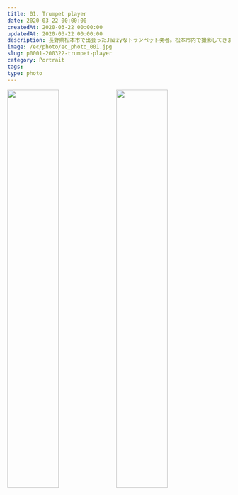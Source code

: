 ```yaml
---
title: 01. Trumpet player
date: 2020-03-22 00:00:00
createdAt: 2020-03-22 00:00:00
updatedAt: 2020-03-22 00:00:00
description: 長野県松本市で出会ったJazzyなトランペット奏者。松本市内で撮影してきました。
image: /ec/photo/ec_photo_001.jpg
slug: p0001-200322-trumpet-player
category: Portrait
tags: 
type: photo
---
```


<div class="nam__wc-margin-top4 nam__wc-2in1-center">
<img src="https://portfolio.nnamm.com/_gallery/photo/001/img1.jpg" alt=""
     style="display: inline-block; width: 48%">
<img src="https://portfolio.nnamm.com/_gallery/photo/001/img4.jpg" alt=""
     style="display: inline-block; width: 48%">
</div>

<div class="nam__wc-margin-top4">
<img src="https://portfolio.nnamm.com/_gallery/photo/001/img9.jpg" alt=""
     class="nam__wc-left-align-4d5">
<img src="https://portfolio.nnamm.com/_gallery/photo/001/img7.jpg" alt=""
     class="nam__wc-margin-top1 nam__wc-right-align-4d5">
</div>

<div class="nam__wc-margin-top4">
<img src="https://portfolio.nnamm.com/_gallery/photo/001/img3.jpg" alt=""
     class="nam__wc-1in1-x-center">
</div>

<div class="nam__wc-margin-top4">
<img src="https://portfolio.nnamm.com/_gallery/photo/001/img6.jpg" alt="">
<img src="https://portfolio.nnamm.com/_gallery/photo/001/img5.jpg" alt=""
     class="nam__wc-margin-top1">
</div>

<div class="nam__wc-margin-top4">
<img src="https://portfolio.nnamm.com/_gallery/photo/001/img10.jpg" alt="">
<img src="https://portfolio.nnamm.com/_gallery/photo/001/img8.jpg" alt=""
     class="nam__wc-margin-top nam__wc-right-align-3d5">
<img src="https://portfolio.nnamm.com/_gallery/photo/001/img2.jpg" alt=""
     class="nam__wc-margin-top">
</div>
